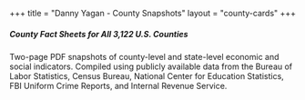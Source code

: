 +++
title = "Danny Yagan - County Snapshots"
layout = "county-cards"
+++

<h5>County Fact Sheets for All 3,122 U.S. Counties</h5>

Two-page PDF snapshots of county-level and state-level economic and social indicators. Compiled using publicly available data from the Bureau of Labor Statistics, Census Bureau, National Center for Education Statistics, FBI Uniform Crime Reports, and Internal Revenue Service.